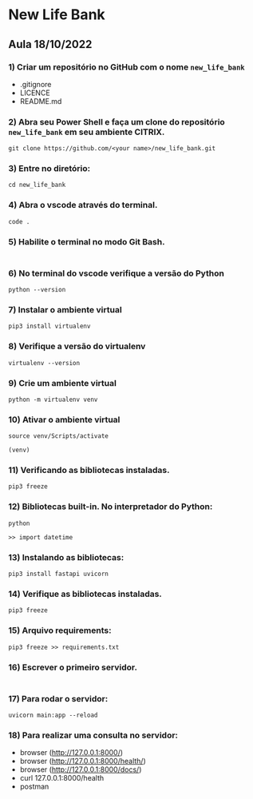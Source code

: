 # New Life Bank

## Aula 18/10/2022

### 1) Criar um repositório no GitHub com o nome ```new_life_bank```
* .gitignore
* LICENCE
* README.md

### 2) Abra seu Power Shell e faça um clone do repositório ```new_life_bank``` em seu ambiente CITRIX.
```
git clone https://github.com/<your name>/new_life_bank.git
```
### 3) Entre no diretório:
```
cd new_life_bank
```
### 4) Abra o vscode através do terminal.
```
code .
```
### 5) Habilite o terminal no modo Git Bash. <br/><br/>

### 6) No terminal do vscode verifique a versão do Python
```
python --version
```
### 7) Instalar o ambiente virtual
```
pip3 install virtualenv
```
### 8) Verifique a versão do virtualenv
```
virtualenv --version
```
### 9) Crie um ambiente virtual
```
python -m virtualenv venv
```
### 10) Ativar o ambiente virtual
```
source venv/Scripts/activate
```
```(venv)  ```

### 11) Verificando as bibliotecas instaladas.
```
pip3 freeze
```
### 12) Bibliotecas built-in. No interpretador do Python:
```python```
```
>> import datetime
```
### 13) Instalando as bibliotecas:
```
pip3 install fastapi uvicorn
```
### 14) Verifique as bibliotecas instaladas.
```
pip3 freeze
```
### 15) Arquivo requirements:
```
pip3 freeze >> requirements.txt
```
### 16) Escrever o primeiro servidor. <br/><br/>

### 17) Para rodar o servidor:
```
uvicorn main:app --reload
```
### 18) Para realizar uma consulta no servidor:
* browser (http://127.0.0.1:8000/) 
* browser (http://127.0.0.1:8000/health/)
* browser (http://127.0.0.1:8000/docs/)
* curl 127.0.0.1:8000/health
* postman








